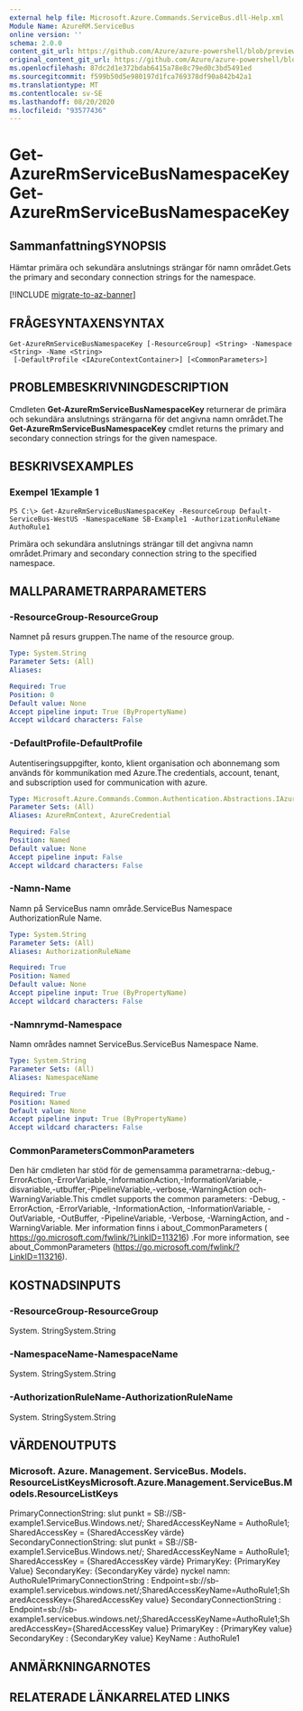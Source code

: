 ```yaml
---
external help file: Microsoft.Azure.Commands.ServiceBus.dll-Help.xml
Module Name: AzureRM.ServiceBus
online version: ''
schema: 2.0.0
content_git_url: https://github.com/Azure/azure-powershell/blob/preview/src/ResourceManager/ServiceBus/Commands.ServiceBus/help/Get-AzureRmServiceBusNamespaceKey.md
original_content_git_url: https://github.com/Azure/azure-powershell/blob/preview/src/ResourceManager/ServiceBus/Commands.ServiceBus/help/Get-AzureRmServiceBusNamespaceKey.md
ms.openlocfilehash: 87dc2d1e372bdab6415a78e8c79ed0c3bd5491ed
ms.sourcegitcommit: f599b50d5e980197d1fca769378df90a842b42a1
ms.translationtype: MT
ms.contentlocale: sv-SE
ms.lasthandoff: 08/20/2020
ms.locfileid: "93577436"
---
```

# <span data-ttu-id="25f59-101">Get-AzureRmServiceBusNamespaceKey</span><span class="sxs-lookup"><span data-stu-id="25f59-101">Get-AzureRmServiceBusNamespaceKey</span></span>

## <span data-ttu-id="25f59-102">Sammanfattning</span><span class="sxs-lookup"><span data-stu-id="25f59-102">SYNOPSIS</span></span>
<span data-ttu-id="25f59-103">Hämtar primära och sekundära anslutnings strängar för namn området.</span><span class="sxs-lookup"><span data-stu-id="25f59-103">Gets the primary and secondary connection strings for the namespace.</span></span>

[!INCLUDE [migrate-to-az-banner](../../includes/migrate-to-az-banner.md)]

## <span data-ttu-id="25f59-104">FRÅGESYNTAXEN</span><span class="sxs-lookup"><span data-stu-id="25f59-104">SYNTAX</span></span>

```
Get-AzureRmServiceBusNamespaceKey [-ResourceGroup] <String> -Namespace <String> -Name <String>
 [-DefaultProfile <IAzureContextContainer>] [<CommonParameters>]
```

## <span data-ttu-id="25f59-105">PROBLEMBESKRIVNING</span><span class="sxs-lookup"><span data-stu-id="25f59-105">DESCRIPTION</span></span>
<span data-ttu-id="25f59-106">Cmdleten **Get-AzureRmServiceBusNamespaceKey** returnerar de primära och sekundära anslutnings strängarna för det angivna namn området.</span><span class="sxs-lookup"><span data-stu-id="25f59-106">The **Get-AzureRmServiceBusNamespaceKey** cmdlet returns the primary and secondary connection strings for the given namespace.</span></span> 

## <span data-ttu-id="25f59-107">BESKRIVS</span><span class="sxs-lookup"><span data-stu-id="25f59-107">EXAMPLES</span></span>

### <span data-ttu-id="25f59-108">Exempel 1</span><span class="sxs-lookup"><span data-stu-id="25f59-108">Example 1</span></span>
```
PS C:\> Get-AzureRmServiceBusNamespaceKey -ResourceGroup Default-ServiceBus-WestUS -NamespaceName SB-Example1 -AuthorizationRuleName AuthoRule1
```

<span data-ttu-id="25f59-109">Primära och sekundära anslutnings strängar till det angivna namn området.</span><span class="sxs-lookup"><span data-stu-id="25f59-109">Primary and secondary connection string to the specified namespace.</span></span>

## <span data-ttu-id="25f59-110">MALLPARAMETRAR</span><span class="sxs-lookup"><span data-stu-id="25f59-110">PARAMETERS</span></span>

### <span data-ttu-id="25f59-111">-ResourceGroup</span><span class="sxs-lookup"><span data-stu-id="25f59-111">-ResourceGroup</span></span>
<span data-ttu-id="25f59-112">Namnet på resurs gruppen.</span><span class="sxs-lookup"><span data-stu-id="25f59-112">The name of the resource group.</span></span>

```yaml
Type: System.String
Parameter Sets: (All)
Aliases: 

Required: True
Position: 0
Default value: None
Accept pipeline input: True (ByPropertyName)
Accept wildcard characters: False
```

### <span data-ttu-id="25f59-113">-DefaultProfile</span><span class="sxs-lookup"><span data-stu-id="25f59-113">-DefaultProfile</span></span>
<span data-ttu-id="25f59-114">Autentiseringsuppgifter, konto, klient organisation och abonnemang som används för kommunikation med Azure.</span><span class="sxs-lookup"><span data-stu-id="25f59-114">The credentials, account, tenant, and subscription used for communication with azure.</span></span>

```yaml
Type: Microsoft.Azure.Commands.Common.Authentication.Abstractions.IAzureContextContainer
Parameter Sets: (All)
Aliases: AzureRmContext, AzureCredential

Required: False
Position: Named
Default value: None
Accept pipeline input: False
Accept wildcard characters: False
```

### <span data-ttu-id="25f59-115">-Namn</span><span class="sxs-lookup"><span data-stu-id="25f59-115">-Name</span></span>
<span data-ttu-id="25f59-116">Namn på ServiceBus namn område.</span><span class="sxs-lookup"><span data-stu-id="25f59-116">ServiceBus Namespace AuthorizationRule Name.</span></span>

```yaml
Type: System.String
Parameter Sets: (All)
Aliases: AuthorizationRuleName

Required: True
Position: Named
Default value: None
Accept pipeline input: True (ByPropertyName)
Accept wildcard characters: False
```

### <span data-ttu-id="25f59-117">-Namnrymd</span><span class="sxs-lookup"><span data-stu-id="25f59-117">-Namespace</span></span>
<span data-ttu-id="25f59-118">Namn områdes namnet ServiceBus.</span><span class="sxs-lookup"><span data-stu-id="25f59-118">ServiceBus Namespace Name.</span></span>

```yaml
Type: System.String
Parameter Sets: (All)
Aliases: NamespaceName

Required: True
Position: Named
Default value: None
Accept pipeline input: True (ByPropertyName)
Accept wildcard characters: False
```

### <span data-ttu-id="25f59-119">CommonParameters</span><span class="sxs-lookup"><span data-stu-id="25f59-119">CommonParameters</span></span>
<span data-ttu-id="25f59-120">Den här cmdleten har stöd för de gemensamma parametrarna:-debug,-ErrorAction,-ErrorVariable,-InformationAction,-InformationVariable,-disvariable,-utbuffer,-PipelineVariable,-verbose,-WarningAction och-WarningVariable.</span><span class="sxs-lookup"><span data-stu-id="25f59-120">This cmdlet supports the common parameters: -Debug, -ErrorAction, -ErrorVariable, -InformationAction, -InformationVariable, -OutVariable, -OutBuffer, -PipelineVariable, -Verbose, -WarningAction, and -WarningVariable.</span></span> <span data-ttu-id="25f59-121">Mer information finns i about_CommonParameters ( https://go.microsoft.com/fwlink/?LinkID=113216) .</span><span class="sxs-lookup"><span data-stu-id="25f59-121">For more information, see about_CommonParameters (https://go.microsoft.com/fwlink/?LinkID=113216).</span></span>

## <span data-ttu-id="25f59-122">KOSTNADS</span><span class="sxs-lookup"><span data-stu-id="25f59-122">INPUTS</span></span>

### <span data-ttu-id="25f59-123">-ResourceGroup</span><span class="sxs-lookup"><span data-stu-id="25f59-123">-ResourceGroup</span></span>
 <span data-ttu-id="25f59-124">System. String</span><span class="sxs-lookup"><span data-stu-id="25f59-124">System.String</span></span>
 

### <span data-ttu-id="25f59-125">-NamespaceName</span><span class="sxs-lookup"><span data-stu-id="25f59-125">-NamespaceName</span></span>
 <span data-ttu-id="25f59-126">System. String</span><span class="sxs-lookup"><span data-stu-id="25f59-126">System.String</span></span>
 

### <span data-ttu-id="25f59-127">-AuthorizationRuleName</span><span class="sxs-lookup"><span data-stu-id="25f59-127">-AuthorizationRuleName</span></span>
 <span data-ttu-id="25f59-128">System. String</span><span class="sxs-lookup"><span data-stu-id="25f59-128">System.String</span></span>

## <span data-ttu-id="25f59-129">VÄRDEN</span><span class="sxs-lookup"><span data-stu-id="25f59-129">OUTPUTS</span></span>

### <span data-ttu-id="25f59-130">Microsoft. Azure. Management. ServiceBus. Models. ResourceListKeys</span><span class="sxs-lookup"><span data-stu-id="25f59-130">Microsoft.Azure.Management.ServiceBus.Models.ResourceListKeys</span></span>
<span data-ttu-id="25f59-131">PrimaryConnectionString: slut punkt = SB://SB-example1.ServiceBus.Windows.net/; SharedAccessKeyName = AuthoRule1; SharedAccessKey = {SharedAccessKey värde} SecondaryConnectionString: slut punkt = SB://SB-example1.ServiceBus.Windows.net/; SharedAccessKeyName = AuthoRule1; SharedAccessKey = {SharedAccessKey värde} PrimaryKey: {PrimaryKey Value} SecondaryKey: {SecondaryKey värde} nyckel namn: AuthoRule1</span><span class="sxs-lookup"><span data-stu-id="25f59-131">PrimaryConnectionString   : Endpoint=sb://sb-example1.servicebus.windows.net/;SharedAccessKeyName=AuthoRule1;SharedAccessKey={SharedAccessKey value} SecondaryConnectionString : Endpoint=sb://sb-example1.servicebus.windows.net/;SharedAccessKeyName=AuthoRule1;SharedAccessKey={SharedAccessKey value} PrimaryKey                : {PrimaryKey value} SecondaryKey              : {SecondaryKey value} KeyName                   : AuthoRule1</span></span>

## <span data-ttu-id="25f59-132">ANMÄRKNINGAR</span><span class="sxs-lookup"><span data-stu-id="25f59-132">NOTES</span></span>

## <span data-ttu-id="25f59-133">RELATERADE LÄNKAR</span><span class="sxs-lookup"><span data-stu-id="25f59-133">RELATED LINKS</span></span>

